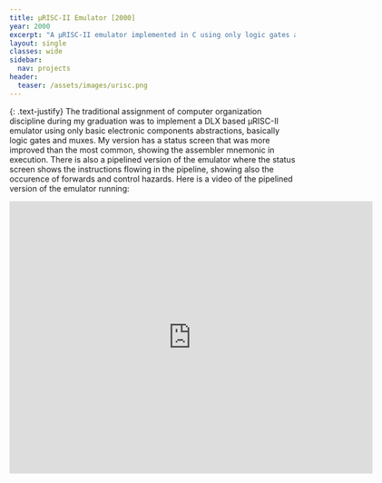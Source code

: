 ```yaml
---
title: µRISC-II Emulator [2000]
year: 2000
excerpt: "A µRISC-II emulator implemented in C using only logic gates abstractions"
layout: single
classes: wide
sidebar:
  nav: projects
header:
  teaser: /assets/images/urisc.png
---
```


{: .text-justify}
The traditional assignment of computer organization discipline during my graduation was to implement a DLX based µRISC-II emulator using only basic electronic components abstractions, basically logic gates and muxes. My version has a status screen that was more improved than the most common, showing the assembler mnemonic in execution. There is also a pipelined version of the emulator where the status screen shows the instructions flowing in the pipeline, showing also the occurence of forwards and control hazards. Here is a video of the pipelined version of the emulator running:

<iframe iframe width="640" height="480" src="https://www.youtube.com/embed/DvyH4xxYavA" frameborder="0"></iframe>

